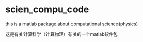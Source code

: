 # scien_compu_code

this is a matlab package about computational science(physics)

这是有关计算科学（计算物理）有关的一个matlab软件包

